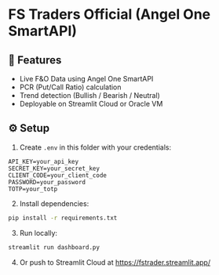 # FS Traders Official (Angel One SmartAPI)

## 🚀 Features
- Live F&O Data using Angel One SmartAPI
- PCR (Put/Call Ratio) calculation
- Trend detection (Bullish / Bearish / Neutral)
- Deployable on Streamlit Cloud or Oracle VM

## ⚙️ Setup

1. Create `.env` in this folder with your credentials:
```
API_KEY=your_api_key
SECRET_KEY=your_secret_key
CLIENT_CODE=your_client_code
PASSWORD=your_password
TOTP=your_totp
```

2. Install dependencies:
```bash
pip install -r requirements.txt
```

3. Run locally:
```bash
streamlit run dashboard.py
```

4. Or push to Streamlit Cloud at https://fstrader.streamlit.app/
